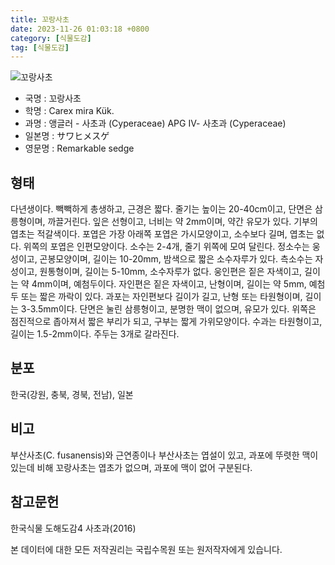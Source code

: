 ```yaml
---
title: 꼬랑사초
date: 2023-11-26 01:03:18 +0800
category: [식물도감]
tag: [식물도감]
---
```




![꼬랑사초](/fileUpload/plants/basic/Cyperaceae/Carex/4952/1_th2.jpg)
- 국명 : 꼬랑사초
- 학명 : Carex mira Kük.
- 과명 : 앵글러 - 사초과 (Cyperaceae) APG Ⅳ- 사초과 (Cyperaceae)
- 일본명 : サワヒメスゲ
- 영문명 : Remarkable sedge


## 형태
다년생이다. 빽빽하게 총생하고, 근경은 짧다. 줄기는 높이는 20-40cm이고, 단면은 삼릉형이며, 까끌거린다. 잎은 선형이고, 너비는 약 2mm이며, 약간 유모가 있다. 기부의 엽초는 적갈색이다. 포엽은 가장 아래쪽 포엽은 가시모양이고, 소수보다 길며, 엽초는 없다. 위쪽의 포엽은 인편모양이다. 소수는 2-4개, 줄기 위쪽에 모여 달린다. 정소수는 웅성이고, 곤봉모양이며, 길이는 10-20mm, 밤색으로 짧은 소수자루가 있다. 측소수는 자성이고, 원통형이며, 길이는 5-10mm, 소수자루가 없다. 웅인편은 짙은 자색이고, 길이는 약 4mm이며, 예첨두이다. 자인편은 짙은 자색이고, 난형이며, 길이는 약 5mm, 예첨두 또는 짧은 까락이 있다. 과포는 자인편보다 길이가 길고, 난형 또는 타원형이며, 길이는 3-3.5mm이다. 단면은 눌린 삼릉형이고, 분명한 맥이 없으며, 유모가 있다. 위쪽은 점진적으로 좁아져서 짧은 부리가 되고, 구부는 짧게 가위모양이다. 수과는 타원형이고, 길이는 1.5-2mm이다. 주두는 3개로 갈라진다.
## 분포
한국(강원, 충북, 경북, 전남), 일본
## 비고
부산사초(C. fusanensis)와 근연종이나 부산사초는 엽설이 있고, 과포에 뚜렷한 맥이 있는데 비해 꼬랑사초는 엽초가 없으며, 과포에 맥이 없어 구분된다.
## 참고문헌
한국식물 도해도감4 사초과(2016)






본 데이터에 대한 모든 저작권리는 국립수목원 또는 원저작자에게 있습니다.

